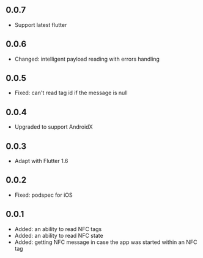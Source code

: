 ## 0.0.7

* Support latest flutter

## 0.0.6

* Changed: intelligent payload reading with errors handling

## 0.0.5

* Fixed: can't read tag id if the message is null

## 0.0.4

* Upgraded to support AndroidX

## 0.0.3

* Adapt with Flutter 1.6

## 0.0.2

* Fixed: podspec for iOS

## 0.0.1

* Added: an ability to read NFC tags
* Added: an ability to read NFC state
* Added: getting NFC message in case the app was started within an NFC tag
